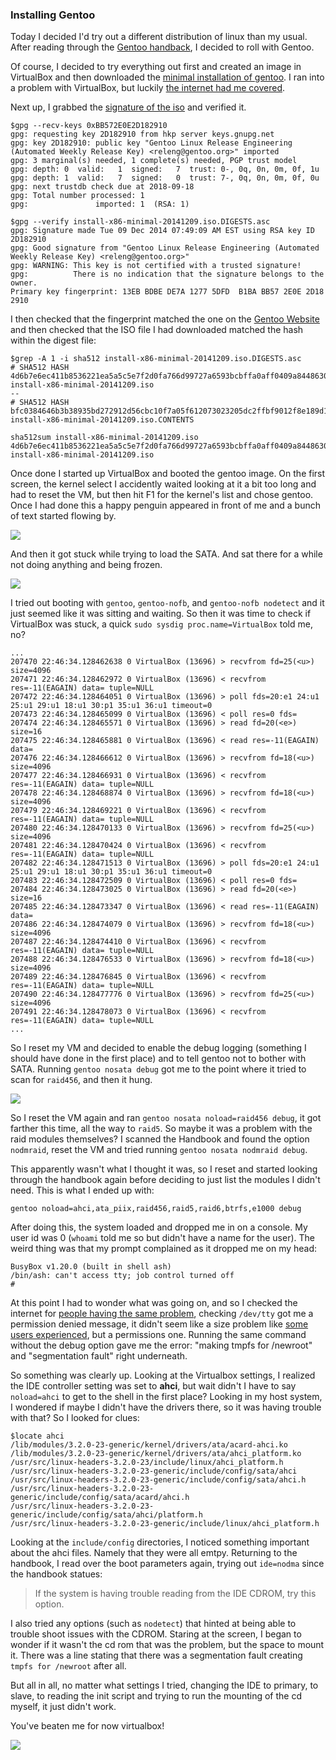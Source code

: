 ### Installing Gentoo

Today I decided I'd try out a different distribution of linux than my 
usual. After reading through the [Gentoo handback], I decided to roll
with Gentoo.

Of course, I decided to try everything out first and created an image 
in VirtualBox and then downloaded the [minimal installation of gentoo].
I ran into a problem with VirtualBox, but luckily [the internet had me covered].

Next up, I grabbed the [signature of the iso] and verified it.

    $gpg --recv-keys 0xBB572E0E2D182910
    gpg: requesting key 2D182910 from hkp server keys.gnupg.net
	gpg: key 2D182910: public key "Gentoo Linux Release Engineering (Automated Weekly Release Key) <releng@gentoo.org>" imported
	gpg: 3 marginal(s) needed, 1 complete(s) needed, PGP trust model
	gpg: depth: 0  valid:   1  signed:   7  trust: 0-, 0q, 0n, 0m, 0f, 1u
	gpg: depth: 1  valid:   7  signed:   0  trust: 7-, 0q, 0n, 0m, 0f, 0u
	gpg: next trustdb check due at 2018-09-18
	gpg: Total number processed: 1
	gpg:               imported: 1  (RSA: 1)

    $gpg --verify install-x86-minimal-20141209.iso.DIGESTS.asc 
	gpg: Signature made Tue 09 Dec 2014 07:49:09 AM EST using RSA key ID 2D182910
	gpg: Good signature from "Gentoo Linux Release Engineering (Automated Weekly Release Key) <releng@gentoo.org>"
	gpg: WARNING: This key is not certified with a trusted signature!
	gpg:          There is no indication that the signature belongs to the owner.
	Primary key fingerprint: 13EB BDBE DE7A 1277 5DFD  B1BA BB57 2E0E 2D18 2910

I then checked that the fingerprint matched the one on the [Gentoo Website] 
and then checked that the ISO file I had downloaded matched the hash within the 
digest file:

	$grep -A 1 -i sha512 install-x86-minimal-20141209.iso.DIGESTS.asc 
	# SHA512 HASH
	4d6b7e6ec411b8536221ea5a5c5e7f2d0fa766d99727a6593bcbffa0aff0409a84486306217a6c208cc8b1504c3088711838fec57e0af2c5338e90978342b7bf  install-x86-minimal-20141209.iso
	--
	# SHA512 HASH
	bfc0384646b3b38935bd272912d56cbc10f7a05f612073023205dc2ffbf9012f8e189d1bc8c7b8afbef92e2bf336cd5e2a0693894775573f11800e7e0a48f90e  install-x86-minimal-20141209.iso.CONTENTS

	sha512sum install-x86-minimal-20141209.iso
	4d6b7e6ec411b8536221ea5a5c5e7f2d0fa766d99727a6593bcbffa0aff0409a84486306217a6c208cc8b1504c3088711838fec57e0af2c5338e90978342b7bf  install-x86-minimal-20141209.iso

Once done I started up VirtualBox and booted the gentoo image. On the first screen,
the kernel select I accidently waited looking at it a bit too long and had to 
reset the VM, but then hit F1 for the kernel's list and chose gentoo. Once I 
had done this a happy penguin appeared in front of me and a bunch of text started
flowing by.

<img src="/images/tech-blog/gentoo-1.png" >

And then it got stuck while trying to load the SATA. And sat there for a while 
not doing anything and being frozen.

<img src="/images/tech-blog/gentoo-frozen.png" >

I tried out booting with `gentoo`, `gentoo-nofb`, and `gentoo-nofb nodetect` and 
it just seemed like it was sitting and waiting. So then it was time to check if
VirtualBox was stuck, a quick `sudo sysdig proc.name=VirtualBox` told me, no?

	...
	207470 22:46:34.128462638 0 VirtualBox (13696) > recvfrom fd=25(<u>) size=4096 
	207471 22:46:34.128462972 0 VirtualBox (13696) < recvfrom res=-11(EAGAIN) data= tuple=NULL 
	207472 22:46:34.128464051 0 VirtualBox (13696) > poll fds=20:e1 24:u1 25:u1 29:u1 18:u1 30:p1 35:u1 36:u1 timeout=0 
	207473 22:46:34.128465099 0 VirtualBox (13696) < poll res=0 fds= 
	207474 22:46:34.128465571 0 VirtualBox (13696) > read fd=20(<e>) size=16 
	207475 22:46:34.128465881 0 VirtualBox (13696) < read res=-11(EAGAIN) data= 
	207476 22:46:34.128466612 0 VirtualBox (13696) > recvfrom fd=18(<u>) size=4096 
	207477 22:46:34.128466931 0 VirtualBox (13696) < recvfrom res=-11(EAGAIN) data= tuple=NULL 
	207478 22:46:34.128468874 0 VirtualBox (13696) > recvfrom fd=18(<u>) size=4096 
	207479 22:46:34.128469221 0 VirtualBox (13696) < recvfrom res=-11(EAGAIN) data= tuple=NULL 
	207480 22:46:34.128470133 0 VirtualBox (13696) > recvfrom fd=25(<u>) size=4096 
	207481 22:46:34.128470424 0 VirtualBox (13696) < recvfrom res=-11(EAGAIN) data= tuple=NULL 
	207482 22:46:34.128471513 0 VirtualBox (13696) > poll fds=20:e1 24:u1 25:u1 29:u1 18:u1 30:p1 35:u1 36:u1 timeout=0 
	207483 22:46:34.128472509 0 VirtualBox (13696) < poll res=0 fds= 
	207484 22:46:34.128473025 0 VirtualBox (13696) > read fd=20(<e>) size=16 
	207485 22:46:34.128473347 0 VirtualBox (13696) < read res=-11(EAGAIN) data= 
	207486 22:46:34.128474079 0 VirtualBox (13696) > recvfrom fd=18(<u>) size=4096 
	207487 22:46:34.128474410 0 VirtualBox (13696) < recvfrom res=-11(EAGAIN) data= tuple=NULL 
	207488 22:46:34.128476533 0 VirtualBox (13696) > recvfrom fd=18(<u>) size=4096 
	207489 22:46:34.128476845 0 VirtualBox (13696) < recvfrom res=-11(EAGAIN) data= tuple=NULL 
	207490 22:46:34.128477776 0 VirtualBox (13696) > recvfrom fd=25(<u>) size=4096 
	207491 22:46:34.128478073 0 VirtualBox (13696) < recvfrom res=-11(EAGAIN) data= tuple=NULL 
	...

So I reset my VM and decided to enable the debug logging (something I should have 
done in the first place) and to tell gentoo not to bother with SATA. Running 
`gentoo nosata debug` got me to the point where it tried to scan for `raid456`,
and then it hung. 

<img src="/images/tech-blog/gentoo-raid456.png" >

So I reset the VM again and ran `gentoo nosata noload=raid456 debug`, it got 
farther this time, all the way to `raid5`. So maybe it was a problem with the
raid modules themselves? I scanned the Handbook and found the option `nodmraid`, 
reset the VM and tried running `gentoo nosata nodmraid debug`. 

This apparently wasn't what I thought it was, so I reset and started looking through
the handbook again before deciding to just list the modules I didn't need. This 
is what I ended up with:

	gentoo noload=ahci,ata_piix,raid456,raid5,raid6,btrfs,e1000 debug

After doing this, the system loaded and dropped me in on a console. My user id 
was 0 (`whoami` told me so but didn't have a name for the user). The weird thing
was that my prompt complained as it dropped me on my head:

	BusyBox v1.20.0 (built in shell ash)
	/bin/ash: can't access tty; job control turned off
	#

At this point I had to wonder what was going on, and so I checked the internet 
for [people having the same problem], checking `/dev/tty` got me a permission 
denied message, it didn't seem like a size problem like [some users experienced],
but a permissions one. Running the same command without the debug option gave me
the error: "making tmpfs for /newroot" and "segmentation fault" right underneath.

So something was clearly up. Looking at the Virtualbox settings, I realized the 
IDE controller setting was set to **ahci**, but wait didn't I have to say `noload=ahci`
to get to the shell in the first place? Looking in my host system, I wondered if
maybe I didn't have the drivers there, so it was having trouble with that? So 
I looked for clues:

	$locate ahci
	/lib/modules/3.2.0-23-generic/kernel/drivers/ata/acard-ahci.ko
	/lib/modules/3.2.0-23-generic/kernel/drivers/ata/ahci_platform.ko
	/usr/src/linux-headers-3.2.0-23/include/linux/ahci_platform.h
	/usr/src/linux-headers-3.2.0-23-generic/include/config/sata/ahci
	/usr/src/linux-headers-3.2.0-23-generic/include/config/sata/ahci.h
	/usr/src/linux-headers-3.2.0-23-generic/include/config/sata/acard/ahci.h
	/usr/src/linux-headers-3.2.0-23-generic/include/config/sata/ahci/platform.h
	/usr/src/linux-headers-3.2.0-23-generic/include/linux/ahci_platform.h

Looking at the `include/config` directories, I noticed something important about
the ahci files. Namely that they were all emtpy. Returning to the handbook, I 
read over the boot parameters again, trying out `ide=nodma` since the handbook
statues:

<blockquote>
	If the system is having trouble reading from the IDE CDROM, try this option.
</blockquote>

I also tried any options (such as `nodetect`) that hinted at being able to trouble
shoot issues with the CDROM. Staring at the screen, I began to wonder if it wasn't
the cd rom that was the problem, but the space to mount it. There was a line 
stating that there was a segmentation fault creating `tmpfs for /newroot` after 
all.

But all in all, no matter what settings I tried, changing the IDE to primary, to 
slave, to reading the init script and trying to run the mounting of the cd myself,
it just didn't work. 

You've beaten me for now virtualbox!

<img src="/images/tech-blog/gentoo-beaten.png" />










[Gentoo handback]:http://wiki.gentoo.org/wiki/Main_Page
[minimal installation of gentoo]:http://ftp.ucsb.edu/pub/mirrors/linux/gentoo/releases/x86/current-iso/
[the internet had me covered]:http://askubuntu.com/a/220778/254629
[signature of the iso]:http://ftp.ucsb.edu/pub/mirrors/linux/gentoo/releases/x86/current-iso/install-x86-minimal-20141209.iso.DIGESTS.asc
[Gentoo Website]:https://www.gentoo.org/proj/en/releng/
[people having the same problem]:http://www.linuxquestions.org/questions/ubuntu-63/bin-sh-can%27t-access-tty%3B-job-control-turned-off-474493/
[some users experienced]:http://forums.gentoo.org/viewtopic.php?t=152855
[the right architecture for my system]:http://distfiles.gentoo.org/releases/amd64/current-iso/